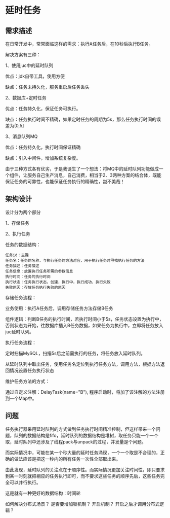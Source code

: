 # 延时任务

## 需求描述

在日常开发中，常常面临这样的需求：执行A任务后，在10秒后执行B任务。

解决方案有三种：

1、使用juc中的延时队列

优点：jdk自带工具，使用方便

缺点：任务未持久化，服务重启后任务丢失

2、数据库+定时任务

优点：任务持久化，保证任务可执行。

缺点：任务执行时间不精确，如果定时任务的周期为5s，那么任务执行时间的误差为(0,5]

3、消息队列MQ

优点：任务持久化，执行时间保证精确

缺点：引入中间件，增加系统复杂度。

由于三种方式各有优劣，于是我诞生了一个想法：将MQ中的延时队列功能做成一个组件，让服务自己生产消息，自己消费，相当于2、3两种方案的结合体，既能保证任务的可靠性，也能保证任务执行的精确性，岂不美哉！

## 架构设计

设计分为两个部分

1、存储任务

2、执行任务

任务的数据结构：

```
任务id：主键
任务名：任务的名称，与执行任务的方法对应，用于执行任务时寻找执行任务的方法
任务描述：任务描述
任务信息：放置执行任务所需的参数信息
执行时间：任务的执行时间
执行状态：任务执行状态，创建，执行中，执行成功，执行失败
失败原因：存放任务执行失败的原因
```

存储任务流程：

业务使用：执行A任务后，调用存储任务方法存储B任务

组件逻辑：判断B任务的执行时间，若执行时间小于5s，任务状态设置为执行中，否则状态为开始，往数据库插入B任务数据，如果任务为执行中，立即将任务放入juc延时队列。

执行任务流程：

定时扫描MySQL，扫描5s后之前需执行的任务，将任务放入延时队列。

从延时队列中取出任务，使用任务名定位到执行任务方法，调用方法，根据方法返回情况设置任务执行状态

维护任务方法的方式：

通过自定义注解：DelayTask(name="B"), 程序启动时，将加了该注解的方法注册到一个Map中。



## 问题

任务执行器采用延时队列的方式做到任务执行时间精准控制，但这样带来一个问题，队列的数据结构是fifo，延时队列的数据结构是堆树，取任务只能一个一个取，延时队列中还涉及了线程pack与unpack的过程，并发量是个问题。

而实际情况中，可能在某一个秒大量的延时任务涌现，一个一个取是不合理的，正确的做法应该是把这一秒内的所有任务一次性全部取出来。

由此发现，延时队列的关注点在于顺序性。而实际情况更加关注时间性，即只要求到某一时刻就把相应的任务执行即可，而不要求这些任务的顺序先后，这些任务完全可以并行执行。

这是就有一种更好的数据结构：时间轮


如何解决分布式场景？
是否要增加锁机制？
开启机制？
开启之后才调用分布式逻辑？

